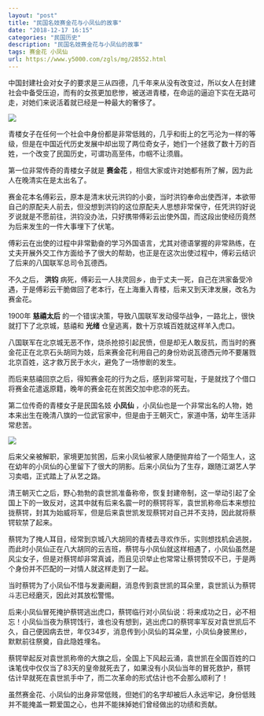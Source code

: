 ```yaml
---
layout: "post"
title: "民国名妓赛金花与小凤仙的故事"
date: "2018-12-17 16:15"
categories: "民国历史"
description: "民国名妓赛金花与小凤仙的故事"
tags: 赛金花 小凤仙
url: https://www.y5000.com/zgls/mg/28552.html
---
```






中国封建社会对女子的要求是三从四德，几千年来从没有改变过，所以女人在封建社会中备受压迫，而有的女孩更加悲惨，被送进青楼，在命运的逼迫下实在无路可走，对她们来说活着就已经是一种最大的奢侈了。

![](https://img.y5000.com/uploads/allimg/180208/13-1P20Q62F42C.jpg)

青楼女子在任何一个社会中身份都是非常低贱的，几乎和街上的乞丐沦为一样的等级，但是在中国近代历史发展中却出现了两位奇女子，她们一个拯救了数十万的百姓，一个改变了民国历史，可谓功高至伟，巾帼不让须眉。

第一位非常传奇的青楼女子就是 **赛金花** ，相信大家或许对她都有所了解，因为此人在晚清实在是太出名了。

赛金花本名傅彩云，原本是清末状元洪钧的小妾，当时洪钧奉命出使西洋，本欲带自己的原配夫人前去，但没想到洪钧的这位原配夫人思想非常保守，任凭洪钧好说歹说就是不愿前往，洪钧没办法，只好携带傅彩云出使外国，而这段出使经历竟然为后来发生的一件大事埋下了伏笔。

傅彩云在出使的过程中非常勤奋的学习外国语言，尤其对德语掌握的非常熟练，在丈夫开展外交工作方面给予了很大的帮助，也正是在这次出使过程中，傅彩云结识了后来的八国联军总司令瓦德西。

不久之后， **洪钧**
病死，傅彩云一人扶灵回乡，由于丈夫一死，自己在洪家备受冷遇，于是傅彩云干脆做回了老本行，在上海重入青楼，后来又到天津发展，改名为赛金花。

1900年 **慈禧太后** 的一个错误决策，导致八国联军发动侵华战争，一路北上，很快就打下了北京城，慈禧和 **光绪**
仓皇逃离，数十万京城百姓就这样羊入虎口。

八国联军在北京城无恶不作，烧杀抢掠引起民愤，但是却无人敢反抗，而当时的赛金花正在北京石头胡同为妓，后来赛金花利用自己的身份劝说瓦德西元帅不要屠戮北京百姓，这才救万民于水火，避免了一场惨剧的发生。

而后来慈禧回京之后，得知赛金花的行为之后，感到非常可耻，于是就找了个借口将赛金花遣返原籍，晚年的赛金花在贫困交加中悲凉的死去。

第二位传奇的青楼女子是民国名妓 **小凤仙**
，小凤仙也是一个非常出名的人物，她本来出生在晚清八旗的一位武官家中，但是由于王朝灭亡，家道中落，幼年生活非常悲苦。

![](https://img.y5000.com/uploads/allimg/180208/13-1P20Q62P13C.jpg)

后来父亲被解职，家境更加贫困，后来小凤仙被家人随便抛弃给了一个陌生人，这在幼年的小凤仙的心里留下了很大的阴影。后来小凤仙为了生存，跟随江湖艺人学习卖唱，正式踏上了从艺之路。

清王朝灭亡之后，野心勃勃的袁世凯准备称帝，恢复封建帝制，这一举动引起了全国上下的一致反对，这其中就有后来名震一时的蔡锷将军，袁世凯称帝后本来想拉拢蔡锷，封其为始威将军，但是后来袁世凯发现蔡锷对自己并不支持，因此就将蔡锷软禁了起来。

蔡锷为了掩人耳目，经常到京城八大胡同的青楼去寻欢作乐，实则想找机会逃脱，而此时小凤仙正在八大胡同的云吉班，蔡锷与小凤仙就这样相遇了，小凤仙虽然是风尘女子，但是对蔡锷却非常真诚，而且见识举止也常常让蔡锷赞叹不已，于是两个身份并不匹配的一对情人就这样走到了一起。

当时蔡锷为了小凤仙不惜与发妻闹翻，消息传到袁世凯的耳朵里，袁世凯认为蔡锷斗志已经磨灭，因此对其放松警惕。

后来小凤仙冒死掩护蔡锷逃出虎口，蔡锷临行对小凤仙说：将来成功之日，必不相忘！小凤仙当夜为蔡锷饯行，谁也没有想到，逃出虎口的蔡锷率军反对袁世凯后不久，自己便因病去世，年仅34岁，消息传到小凤仙的耳朵里，小凤仙身披黑纱，默默前往祭奠，自此隐姓埋名。

蔡锷举起反对袁世凯称帝的大旗之后，全国上下风起云涌，袁世凯在全国百姓的口诛笔伐中仅仅当了83天的皇帝就死去了，如果没有小凤仙当年的冒死救护，蔡锷估计早就死在袁世凯手中了，而二次革命的形式估计也不会那么顺利了！

虽然赛金花、小凤仙的出身非常低贱，但她们的名字却被后人永远牢记，身份低贱并不能掩盖一颗爱国之心，也并不能抹掉她们曾经做出的功绩和贡献。
